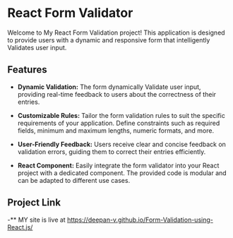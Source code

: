 # React Form Validator

Welcome to My React Form Validation project! This application is designed to provide users with a dynamic and responsive form that intelligently Validates user input. 

## Features

- **Dynamic Validation:** The form dynamically Validate user input, providing real-time feedback to users about the correctness of their entries.

- **Customizable Rules:** Tailor the form validation rules to suit the specific requirements of your application. Define constraints such as required fields, minimum and maximum lengths, numeric formats, and more.

- **User-Friendly Feedback:** Users receive clear and concise feedback on validation errors, guiding them to correct their entries efficiently.

- **React Component:** Easily integrate the form validator into your React project with a dedicated component. The provided code is modular and can be adapted to different use cases.

## Project Link

-** MY site is live at https://deepan-v.github.io/Form-Validation-using-React.js/

